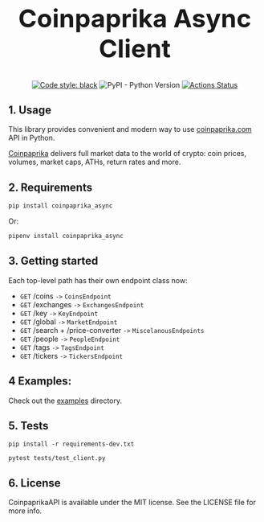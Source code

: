 <div align="center">
<h1 style="font-size:50px;">Coinpaprika Async Client</h1>

[![Code style: black](https://img.shields.io/badge/code%20style-black-000000.svg)](https://github.com/psf/black)
![PyPI - Python Version](https://img.shields.io/pypi/pyversions/coinpaprika-async)
[![Actions Status](https://github.com/DroidZed/coinpaprika-async-client/workflows/Python%20package/badge.svg)](https://github.com/DroidZed/coinpaprika-async-client/actions)

</div>

## 1. Usage

This library provides convenient and modern way to use [coinpaprika.com](https://api.coinpaprika.com/) API in Python.

[Coinpaprika](https://coinpaprika.com/) delivers full market data to the world of crypto: coin prices, volumes, market caps, ATHs, return rates and more.

## 2. Requirements

```sh
pip install coinpaprika_async
```

Or:

```sh
pipenv install coinpaprika_async
```

## 3. Getting started

Each top-level path has their own endpoint class now:


- `GET` /coins `->` `CoinsEndpoint`
- `GET` /exchanges `->` `ExchangesEndpoint`
- `GET` /key `->` `KeyEndpoint`
- `GET` /global `->` `MarketEndpoint`
- `GET` /search + /price-converter `->` `MiscelanousEndpoints`
- `GET` /people `->` `PeopleEndpoint`
- `GET` /tags `->` `TagsEndpoint`
- `GET` /tickers `->` `TickersEndpoint`


## 4 Examples:

Check out the [examples](./examples) directory.

## 5. Tests

```test
pip install -r requirements-dev.txt

pytest tests/test_client.py
```

## 6. License
CoinpaprikaAPI is available under the MIT license. See the LICENSE file for more info.

